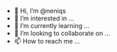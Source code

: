 - 👋 Hi, I’m @neniqs
- 👀 I’m interested in ...
- 🌱 I’m currently learning ...
- 💞️ I’m looking to collaborate on ...
- 📫 How to reach me ...

<!---
neniqs/neniqs is a ✨ special ✨ repository because its `README.md` (this file) appears on your GitHub profile.
You can click the Preview link to take a look at your changes.
--->
